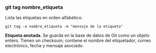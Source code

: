 
### git tag nombre_etiqueta

Lista las etiquetas en orden alfabético.

`git tag -a nombre_etiqueta -m "mensaje de la etiqueta"`

**Etiqueta anotada**. Se guarda en la base de datos de Git como un objeto entero. Tienen un checksum; contiene el nombre del etiquetador, correo electrónico, fecha y mensaje asociado.